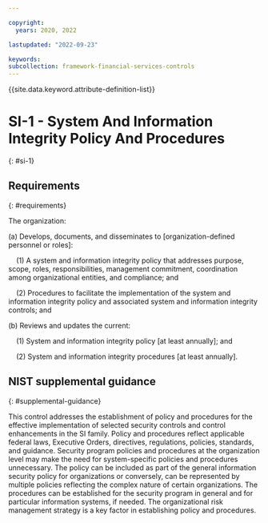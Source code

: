 ```yaml
---

copyright:
  years: 2020, 2022

lastupdated: "2022-09-23"

keywords: 
subcollection: framework-financial-services-controls
---
```


{{site.data.keyword.attribute-definition-list}}

# SI-1 - System And Information Integrity Policy And Procedures
{: #si-1}

## Requirements
{: #requirements}

The organization:

(a) Develops, documents, and disseminates to [organization-defined personnel or roles]:

&nbsp;&nbsp;&nbsp;&nbsp;(1) A system and information integrity policy that addresses purpose, scope, roles, responsibilities, management commitment, coordination among organizational entities, and compliance; and

&nbsp;&nbsp;&nbsp;&nbsp;(2) Procedures to facilitate the implementation of the system and information integrity policy and associated system and information integrity controls; and

(b) Reviews and updates the current:

&nbsp;&nbsp;&nbsp;&nbsp;(1) System and information integrity policy [at least annually]; and

&nbsp;&nbsp;&nbsp;&nbsp;(2) System and information integrity procedures [at least annually].

## NIST supplemental guidance
{: #supplemental-guidance}

This control addresses the establishment of policy and procedures for the effective implementation of selected security controls and control enhancements in the SI family. Policy and procedures reflect applicable federal laws, Executive Orders, directives, regulations, policies, standards, and guidance. Security program policies and procedures at the organization level may make the need for system-specific policies and procedures unnecessary. The policy can be included as part of the general information security policy for organizations or conversely, can be represented by multiple policies reflecting the complex nature of certain organizations. The procedures can be established for the security program in general and for particular information systems, if needed. The organizational risk management strategy is a key factor in establishing policy and procedures.

